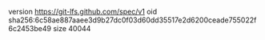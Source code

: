 version https://git-lfs.github.com/spec/v1
oid sha256:6c58ae887aaee3d9b27dc0f03d60dd35517e2d6200ceade755022f6c2453be49
size 40044
